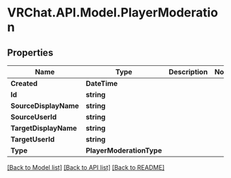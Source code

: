 # VRChat.API.Model.PlayerModeration

## Properties

Name | Type | Description | Notes
------------ | ------------- | ------------- | -------------
**Created** | **DateTime** |  | 
**Id** | **string** |  | 
**SourceDisplayName** | **string** |  | 
**SourceUserId** | **string** |  | 
**TargetDisplayName** | **string** |  | 
**TargetUserId** | **string** |  | 
**Type** | **PlayerModerationType** |  | 

[[Back to Model list]](../README.md#documentation-for-models) [[Back to API list]](../README.md#documentation-for-api-endpoints) [[Back to README]](../README.md)

